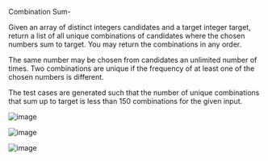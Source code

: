 Combination Sum-

Given an array of distinct integers candidates and a target integer target, return a list of all unique combinations of candidates where the chosen numbers sum to target. You may return the combinations in any order.

The same number may be chosen from candidates an unlimited number of times. Two combinations are unique if the 
frequency
 of at least one of the chosen numbers is different.

The test cases are generated such that the number of unique combinations that sum up to target is less than 150 combinations for the given input.

 

![image](https://github.com/user-attachments/assets/d5917778-19c0-4d65-aa4f-6d327ec293d6)

![image](https://github.com/user-attachments/assets/f5beebb1-6e1c-47b3-88a8-e712ddfe65d3)


![image](https://github.com/user-attachments/assets/09e68512-1869-4ca1-8f0f-f2b9908990cc)
